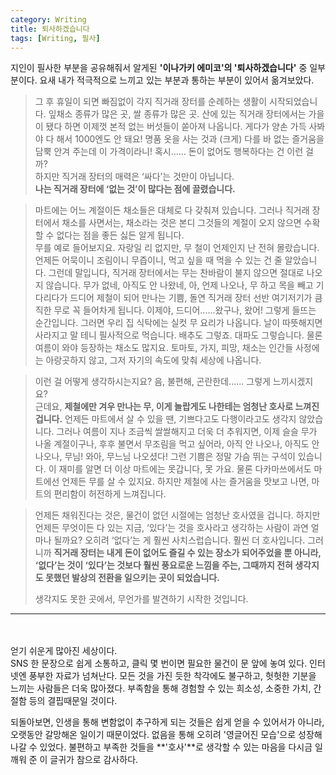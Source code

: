 ```yaml
---
category: Writing  
title: 퇴사하겠습니다      
tags: [Writing, 필사]   
--- 
```



지인이 필사한 부분을 공유해줘서 알게된 **'이나가키 에미코'의 '퇴사하겠습니다'** 중 일부분이다. 요새 내가 적극적으로 느끼고 있는 부분과 통하는 부분이 있어서 옮겨보았다.  

> 그 후 휴일이 되면 빠짐없이 각지 직거래 장터를 순례하는 생활이 시작되었습니다. 잎채소 종류가 많은 곳, 쌀 종류가 많은 곳. 산에 있는 직거래 장터에서는 가을이 됐다 하면 이제껏 본적 없는 버섯들이 쏟아져 나옵니다. 게다가 양손 가득 사봐야 다 해서 1000엔도 안 돼요! 명품 옷을 사는 것과 (크게) 다를 바 없는 즐거움을 담뿍 안겨 주는데 이 가격이라니!
> 혹시...... 돈이 없어도 행복하다는 건 이런 걸까?  
> 하지만 직거래 장터의 매력은 ‘싸다’는 것만이 아닙니다.   
> **나는 직거래 장터에 ‘없는 것’이 많다는 점에 끌렸습니다.**

> 마트에는 어느 계절이든 채소들은 대체로 다 갖춰져 있습니다. 그러나 직거래 장터에서 채소를 사면서는, 채소라는 것은 본디 그것들의 계절이 오지 않으면 수확할 수 없다는 점을 좋든 싫든 알게 됩니다.  
> 무를 예로 들어보지요. 자랑일 리 없지만, 무 철이 언제인지 난 전혀 몰랐습니다. 언제든 어묵이니 조림이니 무즙이니, 먹고 싶을 때 먹을 수 있는 건 줄 알았습니다. 그런데 말입니다, 직거래 장터에서는 무는 찬바람이 불지 않으면 절대로 나오지 않습니다. 무가 없네, 아직도 안 나왔네, 아, 언제 나오나, 무 하고 목을 빼고 기다리다가 드디어 제철이 되어 만나는 기쁨, 돌연 직거래 장터 선반 여기저기가 큼직한 무로 꼭 들어차게 됩니다.
> 이제야, 드디어......왔구나, 왔어! 그렇게 들뜨는 순간입니다. 그러면 우리 집 식탁에는 실컷 무 요리가 나옵니다. 날이 따뜻해지면 사라지고 말 테니 필사적으로 먹습니다. 배추도 그렇죠. 대파도 그렇습니다. 물론 여름이 와야 등장하는 채소도 많지요. 토마토, 가지, 피망, 채소는 인간들 사정에는 아랑곳하지 않고, 그저 자기의 속도에 맞춰 세상에 나옵니다.

> 이런 걸 어떻게 생각하시는지요? 음, 불편해, 곤란한데...... 그렇게 느끼시겠지요?   
> 근데요, **제철에만 겨우 만나는 무, 이게 놀랍게도 나한테는 엄청난 호사로 느껴진 겁니다.**
> 언제든 마트에서 살 수 있을 땐, 기쁘다고도 다행이라고도 생각지 않았습니다. 그러나 여름이 지나 조금씩 쌀쌀해지고 더욱 더 추워지면, 이제 슬슬 무가 나올 계절이구나, 후후 불면서 무조림을 먹고 싶어라, 아직 안 나오나, 아직도 안 나오나, 무님! 와아, 무느님 나오셨다! 그런 기쁨은 정말 가슴 뛰는 구석이 있습니다. 이 재미를 알면 더 이상 마트에는 못갑니다, 못 가요.
> 물론 다카마쓰에서도 마트에선 언제든 무를 살 수 있지요. 하지만 제철에 사는 즐거움을 맛보고 나면, 마트의 편리함이 허전하게 느껴집니다.

> 언제든 채워진다는 것은, 물건이 없던 시절에는 엄청난 호사였을 겁니다. 하지만 언제든 무엇이든 다 있는 지금, ‘있다’는 것을 호사라고 생각하는 사람이 과연 얼마나 될까요?
> 오히려 ‘없다’는 게 훨씬 사치스럽습니다. 훨씬 더 호사입니다.
> 그러니까 **직거래 장터는 내게 돈이 없어도 즐길 수 있는 장소가 되어주었을 뿐 아니라, ‘없다’는 것이 ‘있다’는 것보다 훨씬 풍요로운 느낌을 주는, 그때까지 전혀 생각지도 못했던 발상의 전환을 일으키는 곳이 되었습니다.**
> 
> 생각지도 못한 곳에서, 무언가를 발견하기 시작한 것입니다.

---------
<br><br>
얻기 쉬운게 많아진 세상이다.   
SNS 한 문장으로 쉽게 소통하고, 클릭 몇 번이면 필요한 물건이 문 앞에 놓여 있다. 인터넷엔 풍부한 자료가 넘쳐난다. 모든 것을 가진 듯한 착각에도 불구하고, 헛헛한 기분을 느끼는 사람들은 더욱 많아졌다. 부족함을 통해 경험할 수 있는 희소성, 소중한 가치, 간절함 등의 결핍때문일 것이다.   

되돌아보면, 인생을 통해 변함없이 추구하게 되는 것들은 쉽게 얻을 수 있어서가 아니라, 오랫동안 갈망해온 일이기 때문이었다. 없음을 통해 오히려 '영글어진 모습'으로 성장해나갈 수 있었다. 불편하고 부족한 것들을 **'호사'**로 생각할 수 있는 마음을 다시금 일깨워 준 이 글귀가 참으로 감사하다.